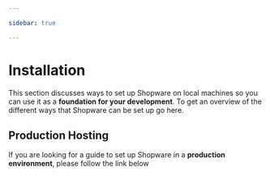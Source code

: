 ```yaml
---

sidebar: true

---
```


# Installation

This section discusses ways to set up Shopware on local machines so you can use it as a **foundation for your development**. To get an overview of the different ways that Shopware can be set up go here.

<PageRef page="overview" title="<<<title-missing>>>" />

## Production Hosting

If you are looking for a guide to set up Shopware in a **production environment**, please follow the link below

<PageRef page="../hosting/" title="<<<title-missing>>>" />
